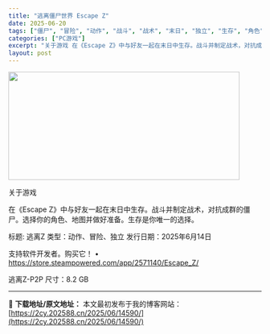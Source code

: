```yaml
---
title: "逃离僵尸世界 Escape Z"
date: 2025-06-20
tags: ["僵尸", "冒险", "动作", "战斗", "战术", "末日", "独立", "生存", "角色", "软件"]
categories: ["PC游戏"]
excerpt: "关于游戏 在《Escape Z》中与好友一起在末日中生存。战斗并制定战术，对抗成群的僵尸。选择你的角色、地图并做好准备。生存是你唯一的选择。 标题: 逃离Z 类型：动作、冒险、独立 发行日期：2025年6月14日 支持软件开发者。购买它！ • https://store.steampowered.c&hellip;"
layout: post
---
```


<img class="aligncenter size-full wp-image-14591" src="https://2cy.202588.cn/wp-content/uploads/2025/06/2025062003235982.jpg" alt="" width="460" height="215" />

关于游戏

在《Escape Z》中与好友一起在末日中生存。战斗并制定战术，对抗成群的僵尸。选择你的角色、地图并做好准备。生存是你唯一的选择。

标题: 逃离Z
类型：动作、冒险、独立
发行日期：2025年6月14日

支持软件开发者。购买它！
• https://store.steampowered.com/app/2571140/Escape_Z/

逃离Z-P2P
尺寸：8.2 GB

---
📖 **下载地址/原文地址：** 本文最初发布于我的博客网站：[https://2cy.202588.cn/2025/06/14590/](https://2cy.202588.cn/2025/06/14590/)
